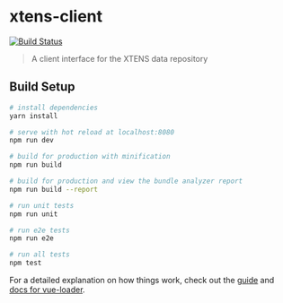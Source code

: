 # xtens-client

[![Build Status](https://travis-ci.com/xtens-suite/xtens-client.svg?branch=master)](https://travis-ci.com/xtens-suite/xtens-client.svg?branch=master)


> A client interface for the XTENS data repository

## Build Setup

``` bash
# install dependencies
yarn install

# serve with hot reload at localhost:8080
npm run dev

# build for production with minification
npm run build

# build for production and view the bundle analyzer report
npm run build --report

# run unit tests
npm run unit

# run e2e tests
npm run e2e

# run all tests
npm test
```

For a detailed explanation on how things work, check out the [guide](http://vuejs-templates.github.io/webpack/) and [docs for vue-loader](http://vuejs.github.io/vue-loader).
